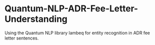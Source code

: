 # Quantum-NLP-ADR-Fee-Letter-Understanding
Using the Quantum NLP library lambeq for entity recognition in ADR fee letter sentences.
